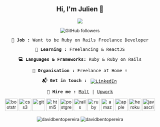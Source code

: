 <div align="center">

## Hi, I'm Julien :wave:

![](https://media.giphy.com/media/WiyczarN2XMm4/giphy.gif)

![GitHub followers](https://img.shields.io/github/followers/ZeddBox?style=social)

<samp>

**:gem: Job :** Want to be Ruby on Rails Freelance Developer 

**:school_satchel: Learning :** Freelancing & ReactJS

**:computer: Languages & Frameworks:** Ruby & Ruby on Rails

**:office: Organisation :** Freelance at Home :v:

**:mailbox_with_mail: Get in touch :** 
<a href="https://www.linkedin.com/in/julienanceau/">
    <img src="https://raw.githubusercontent.com/MikeCodesDotNET/MikeCodesDotNET/a8abbf37441f3253f74ea255a47f289208d7568c/Resources/linkedIn.svg" alt="LinkedIn" style="vertical-align:top; margin:4px">
  </a>

**:briefcase: Hire me :** [Malt](https://www.malt.fr/profile/julienanceau) | [Upwork](https://www.upwork.com/freelancers/~01263b6c43da343ba5)

</samp>

<p align="center"><img src="https://devicons.github.io/devicon/devicon.git/icons/bootstrap/bootstrap-plain.svg" alt="bootstrap" width="40" height="40"/> <img src="https://devicons.github.io/devicon/devicon.git/icons/css3/css3-original-wordmark.svg" alt="css3" width="40" height="40"/> <img src="https://www.vectorlogo.zone/logos/git-scm/git-scm-icon.svg" alt="git" width="40" height="40"/> <img src="https://devicons.github.io/devicon/devicon.git/icons/html5/html5-original-wordmark.svg" alt="html5" width="40" height="40"/> <img src="https://devicons.github.io/devicon/devicon.git/icons/postgresql/postgresql-original-wordmark.svg" alt="postgresql" width="40" height="40"/> <img src="https://devicons.github.io/devicon/devicon.git/icons/rails/rails-original-wordmark.svg" alt="rails" width="40" height="40"/> <img src="https://devicons.github.io/devicon/devicon.git/icons/ruby/ruby-original-wordmark.svg" alt="ruby" width="40" height="40"/> <img src="https://devicons.github.io/devicon/devicon.git/icons/amazonwebservices/amazonwebservices-original.svg" alt="amazonwebservices" width="40" height="40"/> <img src="https://devicons.github.io/devicon/devicon.git/icons/apple/apple-original.svg" alt="apple" width="40" height="40"/> <img src="https://devicons.github.io/devicon/devicon.git/icons/heroku/heroku-original.svg" alt="heroku" width="40" height="40"/> <img src="https://devicons.github.io/devicon/devicon.git/icons/javascript/javascript-original.svg" alt="javascript" width="40" height="40"/></p>

<img align="center" src="https://github-readme-stats.vercel.app/api/top-langs/?username=zeddbox&layout=compact&hide=html" alt="davidbentopereira" />
<img align="center" src="https://github-readme-stats.vercel.app/api?username=zeddbox&show_icons=true" alt="davidbentopereira" />
